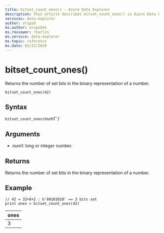 ```yaml
---
title: bitset_count_ones() - Azure Data Explorer
description: This article describes bitset_count_ones() in Azure Data Explorer.
services: data-explorer
author: orspod
ms.author: orspodek
ms.reviewer: rkarlin
ms.service: data-explorer
ms.topic: reference
ms.date: 02/22/2020
---
```

# bitset_count_ones()

Returns the number of set bits in the binary representation of a number.

```kusto
bitset_count_ones(42)
```

## Syntax

`bitset_count_ones(`*num1*``)`

## Arguments

* *num1*: long or integer number.

## Returns

Returns the number of set bits in the binary representation of a number.

## Example

<!-- csl: https://help.kusto.windows.net/Samples -->
```kusto
// 42 = 32+8+2 : b'00101010' == 3 bits set
print ones = bitset_count_ones(42) 
```

|ones|
|---|
|3|
